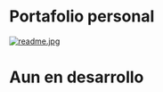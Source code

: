 # Portafolio personal
[![readme.jpg](https://i.postimg.cc/cLTx0Q3b/readme.jpg)](https://postimg.cc/zybZkH0C)
# Aun en desarrollo
    